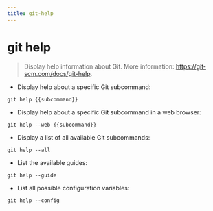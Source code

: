 ```yaml
---
title: git-help
---
```

# git help

> Display help information about Git.
> More information: <https://git-scm.com/docs/git-help>.

- Display help about a specific Git subcommand:

`git help {{subcommand}}`

- Display help about a specific Git subcommand in a web browser:

`git help --web {{subcommand}}`

- Display a list of all available Git subcommands:

`git help --all`

- List the available guides:

`git help --guide`

- List all possible configuration variables:

`git help --config`
